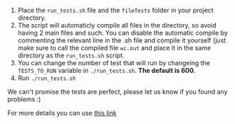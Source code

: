 1. Place the ```run_tests.sh``` file and the ```fileTests``` folder in your project directory.
1. The script will automaticly compile all files in the directory, so avoid having 2 main files and such. You can disable the automatic compile by commenting the relevant line in the .sh file and compile it yourself (just make sure to call the compiled file ```wc.out``` and place it in the same directory as the ```run_tests.sh``` script.
1. You can change the number of test that will run by changeing the ```TESTS_TO_RUN``` variable in ```./run_tests.sh```. **The default is 600.**
1. Run ```./run_tests.sh```

We can't promise the tests are perfect, please let us know if you found any problems :)

For more details you can use [this link](https://www.youtube.com/watch?v=dQw4w9WgXcQ)
